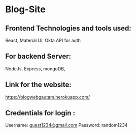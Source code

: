 # Blog-Site

## Frontend Technologies and tools used:
React,
Material UI,
Okta API for auth

## For backend Server:
NodeJs,
Express,
mongoDB,

## Link for the website:
https://blogwebgautam.herokuapp.com/

## Credentials for login :
Username: guest1234@gmail.com
Password: random1234

